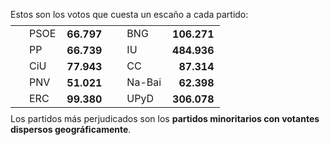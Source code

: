 Estos son los votos que cuesta un escaño a cada partido:

<table style="margin: -5px 0;">
<tr>
<td style="padding-left: 30px;"> PSOE    </td> <td style="font-weight: bold; text-align: right; padding: 0 10px;"> 66.797 </td> 
<td style="padding-left: 30px;"> BNG     </td> <td style="font-weight: bold; text-align: right; padding: 0 10px;"> 106.271</td>
</tr>
<tr>
<td style="padding-left: 30px;"> PP      </td> <td style="font-weight: bold; text-align: right; padding: 0 10px;"> 66.739 </td>
<td style="padding-left: 30px;"> IU      </td> <td style="font-weight: bold; text-align: right; padding: 0 10px;"> 484.936</td>
</tr>
<tr>
<td style="padding-left: 30px;"> CiU     </td> <td style="font-weight: bold; text-align: right; padding: 0 10px;"> 77.943 </td>
<td style="padding-left: 30px;"> CC  </td> <td style="font-weight: bold; text-align: right; padding: 0 10px;"> 87.314 </td>
</tr>
<tr>
<td style="padding-left: 30px;"> PNV </td> <td style="font-weight: bold; text-align: right; padding: 0 10px;"> 51.021 </td>
<td style="padding-left: 30px;"> Na-Bai  </td> <td style="font-weight: bold; text-align: right; padding: 0 10px;"> 62.398 </td>
</tr>
<tr>
<td style="padding-left: 30px;"> ERC     </td> <td style="font-weight: bold; text-align: right; padding: 0 10px;"> 99.380 </td>
<td style="padding-left: 30px;"> UPyD    </td> <td style="font-weight: bold; text-align: right; padding: 0 10px;"> 306.078</td>
</tr>
</table>

Los partidos más perjudicados son los **partidos minoritarios con votantes dispersos geográficamente**.
